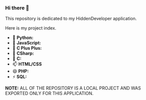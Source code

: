 ### Hi there 👋

This repository is dedicated to my HiddenDeveloper application. 

Here is my project index.

- 🔭 **Python:**
- 🌱 **JavaScript:**
- 👯 **C Plus Plus:**
- 🤔 **CSharp:**
- 💬 **C:**
- 📫 **HTML/CSS**
- 😄 **PHP:**
- ⚡ **SQL:**

**NOTE:** ALL OF THE REPOSITORY IS A LOCAL PROJECT AND WAS EXPORTED ONLY FOR THIS APPLICATION.
